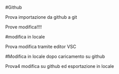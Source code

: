 #Github 

Prova importazione da github a git

Prove modifica!!!!

#modifica in locale

Prova modifica tramite editor VSC

#Modifica in locale dopo caricamento su github

Prova4 modifica su github ed esportazione in locale

